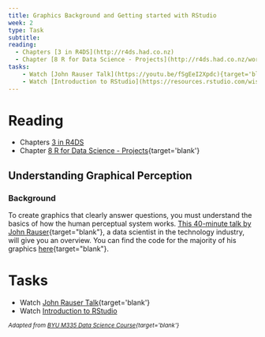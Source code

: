 ```yaml
---
title: Graphics Background and Getting started with RStudio
week: 2
type: Task
subtitle: 
reading:
  - Chapters [3 in R4DS](http://r4ds.had.co.nz)
  - Chapter [8 R for Data Science - Projects](http://r4ds.had.co.nz/workflow-projects.html){target='blank'}
tasks:
    - Watch [John Rauser Talk](https://youtu.be/fSgEeI2Xpdc){target='blank'}
    - Watch [Introduction to RStudio](https://resources.rstudio.com/wistia-rstudio-essentials-2/rstudioessentialsprogrammingpart1-2)
---
```




# Reading

- Chapters [3 in R4DS](http://r4ds.had.co.nz)
- Chapter [8 R for Data Science - Projects](http://r4ds.had.co.nz/workflow-projects.html){target='blank'}

## Understanding Graphical Perception
### Background 
To create graphics that clearly answer questions, you must understand the basics of how the human perceptual system works. [This 40-minute talk by John Rauser](https://youtu.be/fSgEeI2Xpdc){target="blank"}, a data scientist in the technology industry, will give you an overview. You can find the code for the majority of his graphics [here](https://github.com/jrauser/writing/blob/master/how_humans_see_data/hhsd_notes.Rmd){target="blank"}.

# Tasks

- Watch [John Rauser Talk](https://youtu.be/fSgEeI2Xpdc){target='blank'}
- Watch [Introduction to RStudio](https://resources.rstudio.com/wistia-rstudio-essentials-2/rstudioessentialsprogrammingpart1-2)

<i> <small> Adapted from [BYU M335 Data Science Course](https://byuistats.github.io/M335){target='blank'} </small> </i>
